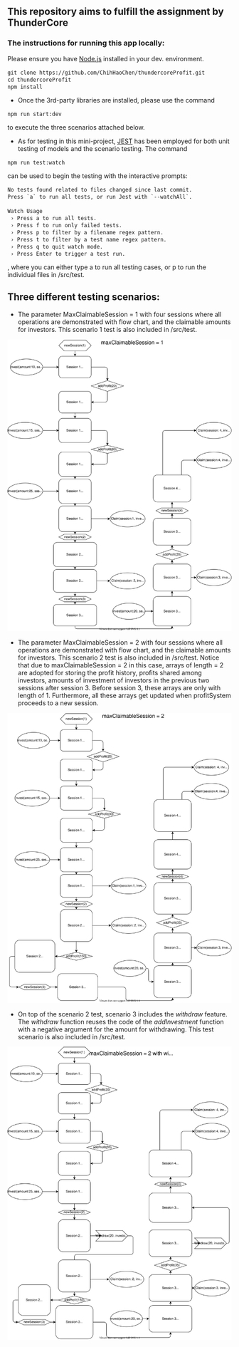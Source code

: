 ## This repository aims to fulfill the assignment by ThunderCore

### The instructions for running this app locally:

Please ensure you have [Node.js](http://nodejs.org/) installed in your dev. environment.

```tsx
git clone https://github.com/ChihHaoChen/thundercoreProfit.git
cd thundercoreProfit
npm install
```

- Once the 3rd-party libraries are installed, please use the command

```tsx
npm run start:dev
```

to execute the three scenarios attached below.

- As for testing in this mini-project, [JEST](https://jestjs.io/) has been employed for both unit testing of models and the scenario testing. The command

```tsx
npm run test:watch
```

can be used to begin the testing with the interactive prompts:

```tsx
No tests found related to files changed since last commit.
Press `a` to run all tests, or run Jest with `--watchAll`.

Watch Usage
 › Press a to run all tests.
 › Press f to run only failed tests.
 › Press p to filter by a filename regex pattern.
 › Press t to filter by a test name regex pattern.
 › Press q to quit watch mode.
 › Press Enter to trigger a test run.
```

, where you can either type a to run all testing cases, or p to run the individual files in /src/test.

## Three different testing scenarios:

- The parameter MaxClaimableSession = 1 with four sessions where all operations are demonstrated with flow chart, and the claimable amounts for investors. This scenario 1 test is also included in /src/test.

![Example1-Scenario1_MaxClaimableSession=1.svg](flowchart/Example1-Scenario1_MaxClaimableSession1.svg)

- The parameter MaxClaimableSession = 2 with four sessions where all operations are demonstrated with flow chart, and the claimable amounts for investors. This scenario 2 test is also included in /src/test. Notice that due to maxClaimableSession = 2 in this case, arrays of length = 2 are adopted for storing the profit history, profits shared among investors, amounts of investment of investors in the previous two sessions after session 3. Before session 3, these arrays are only with length of 1. Furthermore, all these arrays get updated when profitSystem proceeds to a new session.

![Example1-Scenario2_MaxClaimableSession=2.svg](flowchart/Example1-Scenario2_MaxClaimableSession2.svg)

- On top of the scenario 2 test, scenario 3 includes the *withdraw* feature. The *withdraw* function reuses the code of the *addInvestment* function with a negative argument for the amount for withdrawing. This test scenario is also included in /src/test.

![Example1-Scenario3_MaxClaimableSession=2_withdraw.svg](flowchart/Example1-Scenario3_MaxClaimableSession2_withdraw.svg)
